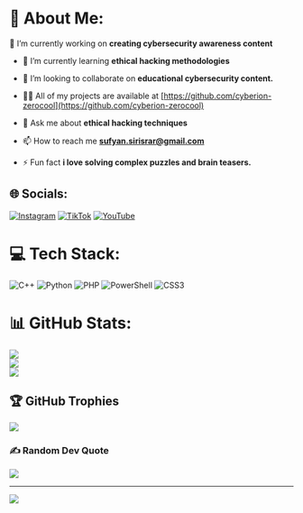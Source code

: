 # 💫 About Me:
🔭 I’m currently working on **creating cybersecurity awareness content**

- 🌱 I’m currently learning **ethical hacking methodologies**

- 👯 I’m looking to collaborate on **educational cybersecurity content.**

- 👨‍💻 All of my projects are available at [https://github.com/cyberion-zerocool](https://github.com/cyberion-zerocool)

- 💬 Ask me about **ethical hacking techniques**

- 📫 How to reach me **sufyan.sirisrar@gmail.com**

- ⚡ Fun fact **i love solving complex puzzles and brain teasers.**


## 🌐 Socials:
[![Instagram](https://img.shields.io/badge/Instagram-%23E4405F.svg?logo=Instagram&logoColor=white)](https://instagram.com/cyberionzeroccol) [![TikTok](https://img.shields.io/badge/TikTok-%23000000.svg?logo=TikTok&logoColor=white)](https://tiktok.com/@cyberion_zerocool) [![YouTube](https://img.shields.io/badge/YouTube-%23FF0000.svg?logo=YouTube&logoColor=white)](https://www.youtube.com/@Cyberion-ZeroCool) 

# 💻 Tech Stack:
![C++](https://img.shields.io/badge/c++-%2300599C.svg?style=for-the-badge&logo=c%2B%2B&logoColor=white) ![Python](https://img.shields.io/badge/python-3670A0?style=for-the-badge&logo=python&logoColor=ffdd54) ![PHP](https://img.shields.io/badge/php-%23777BB4.svg?style=for-the-badge&logo=php&logoColor=white) ![PowerShell](https://img.shields.io/badge/PowerShell-%235391FE.svg?style=for-the-badge&logo=powershell&logoColor=white) ![CSS3](https://img.shields.io/badge/css3-%231572B6.svg?style=for-the-badge&logo=css3&logoColor=white)
# 📊 GitHub Stats:
![](https://github-readme-stats.vercel.app/api?username=cyberion-zerocool&theme=github_dark&hide_border=false&include_all_commits=true&count_private=true)<br/>
![](https://github-readme-streak-stats.herokuapp.com/?user=cyberion-zerocool&theme=github_dark&hide_border=false)<br/>
![](https://github-readme-stats.vercel.app/api/top-langs/?username=cyberion-zerocool&theme=github_dark&hide_border=false&include_all_commits=true&count_private=true&layout=compact)

## 🏆 GitHub Trophies
![](https://github-profile-trophy.vercel.app/?username=cyberion-zerocool&theme=radical&no-frame=false&no-bg=true&margin-w=4)

### ✍️ Random Dev Quote
![](https://quotes-github-readme.vercel.app/api?type=horizontal&theme=radical)

---
[![](https://visitcount.itsvg.in/api?id=cyberion-zerocool&icon=0&color=0)](https://visitcount.itsvg.in)

<!-- Proudly created with GPRM ( https://gprm.itsvg.in ) -->
